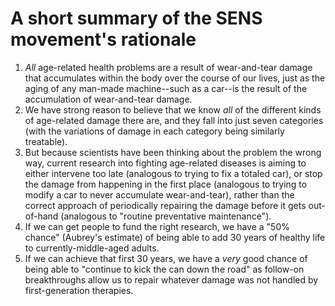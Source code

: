 # A short summary of the SENS movement's rationale
1. *All* age-related health problems are a result of wear-and-tear damage that accumulates within the body over the course of our lives, just as the aging of any man-made machine--such as a car--is the result of the accumulation of wear-and-tear damage.
1. We have strong reason to believe that we know *all* of the different kinds of age-related damage there are, and they fall into just seven categories (with the variations of damage in each category being similarly treatable).
1. But because scientists have been thinking about the problem the wrong way, current research into fighting age-related diseases is aiming to either intervene too late (analogous to trying to fix a totaled car), or stop the damage from happening in the first place (analogous to trying to modify a car to never accumulate wear-and-tear), rather than the correct approach of periodically repairing the damage before it gets out-of-hand (analogous to "routine preventative maintenance").
1. If we can get people to fund the right research, we have a "50% chance" (Aubrey's estimate) of being able to add 30 years of healthy life to currently-middle-aged adults.
1. If we can achieve that first 30 years, we have a *very* good chance of being able to "continue to kick the can down the road" as follow-on breakthroughs allow us to repair whatever damage was not handled by first-generation therapies.
